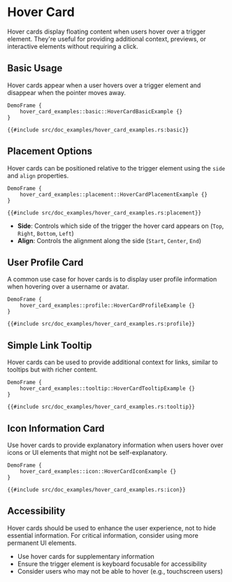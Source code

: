 # Hover Card

Hover cards display floating content when users hover over a trigger element. They're useful for providing additional context, previews, or interactive elements without requiring a click.

## Basic Usage

Hover cards appear when a user hovers over a trigger element and disappear when the pointer moves away.

```inject-dioxus
DemoFrame {
    hover_card_examples::basic::HoverCardBasicExample {}
}
```

```rust, no_run
{{#include src/doc_examples/hover_card_examples.rs:basic}}
```

## Placement Options

Hover cards can be positioned relative to the trigger element using the `side` and `align` properties.

```inject-dioxus
DemoFrame {
    hover_card_examples::placement::HoverCardPlacementExample {}
}
```

```rust, no_run
{{#include src/doc_examples/hover_card_examples.rs:placement}}
```

- **Side**: Controls which side of the trigger the hover card appears on (`Top`, `Right`, `Bottom`, `Left`)
- **Align**: Controls the alignment along the side (`Start`, `Center`, `End`)

## User Profile Card

A common use case for hover cards is to display user profile information when hovering over a username or avatar.

```inject-dioxus
DemoFrame {
    hover_card_examples::profile::HoverCardProfileExample {}
}
```

```rust, no_run
{{#include src/doc_examples/hover_card_examples.rs:profile}}
```

## Simple Link Tooltip

Hover cards can be used to provide additional context for links, similar to tooltips but with richer content.

```inject-dioxus
DemoFrame {
    hover_card_examples::tooltip::HoverCardTooltipExample {}
}
```

```rust, no_run
{{#include src/doc_examples/hover_card_examples.rs:tooltip}}
```

## Icon Information Card

Use hover cards to provide explanatory information when users hover over icons or UI elements that might not be self-explanatory.

```inject-dioxus
DemoFrame {
    hover_card_examples::icon::HoverCardIconExample {}
}
```

```rust, no_run
{{#include src/doc_examples/hover_card_examples.rs:icon}}
```

## Accessibility

Hover cards should be used to enhance the user experience, not to hide essential information. For critical information, consider using more permanent UI elements.

- Use hover cards for supplementary information
- Ensure the trigger element is keyboard focusable for accessibility
- Consider users who may not be able to hover (e.g., touchscreen users)
